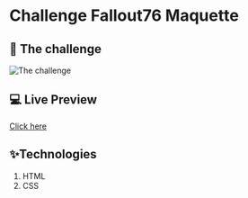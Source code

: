 # Challenge Fallout76 Maquette

## 📘 The challenge
![The challenge]("https://github.com/thomasbrq/Fallout76-Maquette1/blob/main/preview/Maquette%20Fallout%20-%20Niveau%201-page-001.jpg?raw=true")

## 💻 Live Preview

[Click here](https://thomasbrq.github.io/Fallout76-Maquette1/)

## ✨Technologies
1. HTML
2. CSS